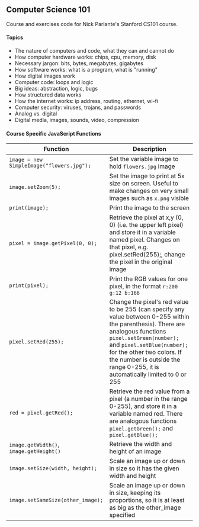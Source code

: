 ## Computer Science 101

Course and exercises code for Nick Parlante's Stanford CS101 course.

#### Topics
- The nature of computers and code, what they can and cannot do
- How computer hardware works: chips, cpu, memory, disk
- Necessary jargon: bits, bytes, megabytes, gigabytes
- How software works: what is a program, what is "running"
- How digital images work
- Computer code: loops and logic
- Big ideas: abstraction, logic, bugs
- How structured data works
- How the internet works: ip address, routing, ethernet, wi-fi
- Computer security: viruses, trojans, and passwords
- Analog vs. digital
- Digital media, images, sounds, video, compression

#### Course Specific JavaScript Functions
| Function  | Description |
| ------------- | ------------- |
| `image = new SimpleImage("flowers.jpg");` | Set the variable image to hold `flowers.jpg` image |
| `image.setZoom(5);` | Set the image to print at 5x size on screen. Useful to make changes on very small images such as `x.png` visible |
| `print(image);` | Print the image to the screen |
| `pixel = image.getPixel(0, 0);` | Retrieve the pixel at x,y (0, 0) (i.e. the upper left pixel) and store it in a variable named pixel. Changes on that pixel, e.g. pixel.setRed(255);, change the pixel in the original image |
| `print(pixel);` | Print the RGB values for one pixel, in the format `r:200 g:12 b:166` |
| `pixel.setRed(255);` | Change the pixel's red value to be 255 (can specify any value between 0-255 within the parenthesis). There are analogous functions `pixel.setGreen(number);` and `pixel.setBlue(number);` for the other two colors. If the number is outside the range 0-255, it is automatically limited to 0 or 255 |
| `red = pixel.getRed();` | Retrieve the red value from a pixel (a number in the range 0-255), and store it in a variable named red. There are analogous functions `pixel.getGreen();` and `pixel.getBlue();` |
| `image.getWidth()`, `image.getHeight()` | Retrieve the width and height of an image |
| `image.setSize(width, height);` | Scale an image up or down in size so it has the given width and height |
| `image.setSameSize(other_image);` | Scale an image up or down in size, keeping its proportions, so it is at least as big as the other_image specified |
